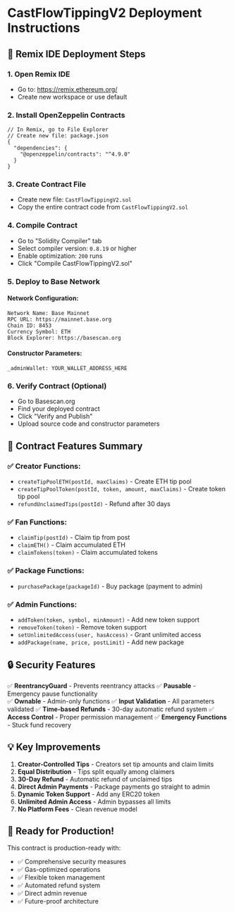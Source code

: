 # CastFlowTippingV2 Deployment Instructions

## 🚀 Remix IDE Deployment Steps

### 1. Open Remix IDE
- Go to: https://remix.ethereum.org/
- Create new workspace or use default

### 2. Install OpenZeppelin Contracts
```solidity
// In Remix, go to File Explorer
// Create new file: package.json
{
  "dependencies": {
    "@openzeppelin/contracts": "^4.9.0"
  }
}
```

### 3. Create Contract File
- Create new file: `CastFlowTippingV2.sol`
- Copy the entire contract code from `CastFlowTippingV2.sol`

### 4. Compile Contract
- Go to "Solidity Compiler" tab
- Select compiler version: `0.8.19` or higher
- Enable optimization: `200` runs
- Click "Compile CastFlowTippingV2.sol"

### 5. Deploy to Base Network

#### Network Configuration:
```
Network Name: Base Mainnet
RPC URL: https://mainnet.base.org
Chain ID: 8453
Currency Symbol: ETH
Block Explorer: https://basescan.org
```

#### Constructor Parameters:
```
_adminWallet: YOUR_WALLET_ADDRESS_HERE
```

### 6. Verify Contract (Optional)
- Go to Basescan.org
- Find your deployed contract
- Click "Verify and Publish"
- Upload source code and constructor parameters

## 🎯 Contract Features Summary

### ✅ Creator Functions:
- `createTipPoolETH(postId, maxClaims)` - Create ETH tip pool
- `createTipPoolToken(postId, token, amount, maxClaims)` - Create token tip pool
- `refundUnclaimedTips(postId)` - Refund after 30 days

### ✅ Fan Functions:
- `claimTip(postId)` - Claim tip from post
- `claimETH()` - Claim accumulated ETH
- `claimTokens(token)` - Claim accumulated tokens

### ✅ Package Functions:
- `purchasePackage(packageId)` - Buy package (payment to admin)

### ✅ Admin Functions:
- `addToken(token, symbol, minAmount)` - Add new token support
- `removeToken(token)` - Remove token support
- `setUnlimitedAccess(user, hasAccess)` - Grant unlimited access
- `addPackage(name, price, postLimit)` - Add new package

## 🔒 Security Features

✅ **ReentrancyGuard** - Prevents reentrancy attacks
✅ **Pausable** - Emergency pause functionality  
✅ **Ownable** - Admin-only functions
✅ **Input Validation** - All parameters validated
✅ **Time-based Refunds** - 30-day automatic refund system
✅ **Access Control** - Proper permission management
✅ **Emergency Functions** - Stuck fund recovery

## 💡 Key Improvements

1. **Creator-Controlled Tips** - Creators set tip amounts and claim limits
2. **Equal Distribution** - Tips split equally among claimers
3. **30-Day Refund** - Automatic refund of unclaimed tips
4. **Direct Admin Payments** - Package payments go straight to admin
5. **Dynamic Token Support** - Add any ERC20 token
6. **Unlimited Admin Access** - Admin bypasses all limits
7. **No Platform Fees** - Clean revenue model

## 🎉 Ready for Production!

This contract is production-ready with:
- ✅ Comprehensive security measures
- ✅ Gas-optimized operations
- ✅ Flexible token management
- ✅ Automated refund system
- ✅ Direct admin revenue
- ✅ Future-proof architecture
